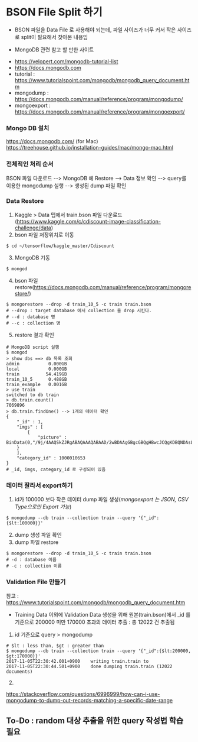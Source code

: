 # BSON File Split 하기
* BSON 파일을 Data File 로 사용해야 되는데, 파일 사이즈가 너무 커서 작은 사이즈로 split이 필요해서 찾아본 내용임

* MongoDB 관련 참고 할 만한 사이트
 - https://velopert.com/mongodb-tutorial-list
 - https://docs.mongodb.com
 - tutorial : https://www.tutorialspoint.com/mongodb/mongodb_query_document.htm
 - mongodump : https://docs.mongodb.com/manual/reference/program/mongodump/
 - mongoexport : https://docs.mongodb.com/manual/reference/program/mongoexport/


### Mongo DB 설치
https://docs.mongodb.com/
(for Mac) https://treehouse.github.io/installation-guides/mac/mongo-mac.html

### 전체적인 처리 순서
BSON 파일 다운로드 --> MongoDB 에 Restore --> Data 정보 확인 --> query를 이용한 mongodump 실행 --> 생성된 dump 파일 확인

### Data Restore
1. Kaggle > Data 탭에서 train.bson 파일 다운로드(https://www.kaggle.com/c/cdiscount-image-classification-challenge/data)
2. bson 파일 저장위치로 이동
```
$ cd ~/tensorflow/kaggle_master/Cdiscount
```
3. MongoDB 기동
```
$ mongod
```
4. bson 파일 restore(https://docs.mongodb.com/manual/reference/program/mongorestore/)
```
$ mongorestore --drop -d train_10_5 -c train train.bson
# --drop : target database 에서 collection 을 drop 시킨다.
# --d : database 명
# --c : collection 명
```
5. restore 결과 확인
```
# MongoDB script 실행
$ mongod
> show dbs ==> db 목록 조회
admin           0.000GB
local           0.000GB
train          54.419GB
train_10_5      0.488GB
train_example   0.001GB
> use train
switched to db train
> db.train.count()
7069896
> db.train.findOne() --> 1개의 데이터 확인
{
	"_id" : 1,
	"imgs" : [
		{
			"picture" : BinData(0,"/9j/4AAQSkZJRgABAQAAAQABAAD/2wBDAAgGBgcGBQgHBwcJCQgKDBQNDAsLDBkSEw8UHRofHh0aHBwgJC4nICIsIxwcKDcpLDAxNDQ0Hyc5PTgyPC4zNDL/2wBDAQkJCQwLDBgNDRgy......
	}
	],
	"category_id" : 1000010653
}
# _id, imgs, category_id 로 구성되어 있음
```


### 데이터 잘라서 export하기
1. id가 100000 보다 작은 데이터 dump 파일 생성(*mongoexport 는 JSON, CSV Type으로만 Export 가능*)
```
$ mongodump --db train --collection train --query '{"_id":{$lt:100000}}'
```
2. dump 생성 파일 확인
3. dump 파일 restore
```
$ mongorestore --drop -d train_10_5 -c train train.bson
# -d : database 이름
# -c : collection 이름
```

### Validation File 만들기
참고 : https://www.tutorialspoint.com/mongodb/mongodb_query_document.htm
* Training Data 이외에 Validation Data 생성을 위해 원본(train.bson)에서 _id 를 기준으로 200000 미만 170000 초과의 데이터 추출 : 총 12022 건 추출됨
1. id 기준으로 query > mongodump
```
# $lt : less than, $gt : greater than
$ mongodump --db train --collection train --query '{"_id":{$lt:200000, $gt:170000}}'
2017-11-05T22:30:42.001+0900	writing train.train to
2017-11-05T22:30:44.501+0900	done dumping train.train (12022 documents)
```
2. 
https://stackoverflow.com/questions/6996999/how-can-i-use-mongodump-to-dump-out-records-matching-a-specific-date-range

## To-Do : random 대상 추출을 위한 query 작성법 학습 필요
